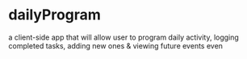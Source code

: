 # dailyProgram
a client-side app that will allow user to program daily activity, logging completed tasks, adding new ones &amp; viewing future events even

